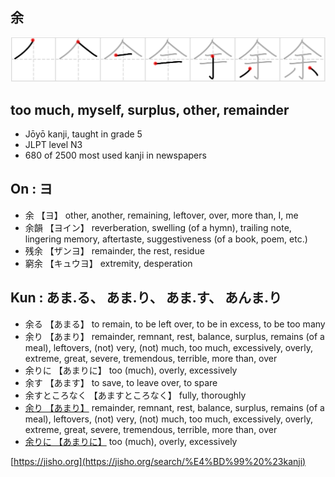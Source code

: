 
## 余
![680](./Images/680.PNG)

## too much, myself, surplus, other, remainder

- Jōyō kanji, taught in grade 5
- JLPT level N3
- 680 of 2500 most used kanji in newspapers

## On : ヨ
+ 余 【ヨ】 other, another, remaining, leftover, over, more than, I, me
+ 余韻 【ヨイン】 reverberation, swelling (of a hymn), trailing note, lingering memory, aftertaste, suggestiveness (of a book, poem, etc.)
+ 残余 【ザンヨ】 remainder, the rest, residue
+ 窮余 【キュウヨ】 extremity, desperation

## Kun : あま.る、 あま.り、 あま.す、 あんま.り

+ 余る 【あまる】 to remain, to be left over, to be in excess, to be too many
+ 余り 【あまり】 remainder, remnant, rest, balance, surplus, remains (of a meal), leftovers, (not) very, (not) much, too much, excessively, overly, extreme, great, severe, tremendous, terrible, more than, over
+ 余りに 【あまりに】 too (much), overly, excessively
+ 余す 【あます】 to save, to leave over, to spare
+ 余すところなく 【あますところなく】 fully, thoroughly
+ [余り 【あまり】](../AdverbN3/amari.md) remainder, remnant, rest, balance, surplus, remains (of a meal), leftovers, (not) very, (not) much, too much, excessively, overly, extreme, great, severe, tremendous, terrible, more than, over
+ [余りに 【あまりに】](../AdverbN3/amarinimo.md) too (much), overly, excessively


[https://jisho.org](https://jisho.org/search/%E4%BD%99%20%23kanji)
